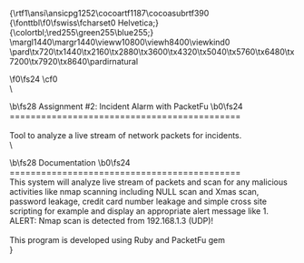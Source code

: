 {\rtf1\ansi\ansicpg1252\cocoartf1187\cocoasubrtf390
{\fonttbl\f0\fswiss\fcharset0 Helvetica;}
{\colortbl;\red255\green255\blue255;}
\margl1440\margr1440\vieww10800\viewh8400\viewkind0
\pard\tx720\tx1440\tx2160\tx2880\tx3600\tx4320\tx5040\tx5760\tx6480\tx7200\tx7920\tx8640\pardirnatural

\f0\fs24 \cf0 \
\

\b\fs28 Assignment #2: lncident Alarm with PacketFu
\b0\fs24 \
============================================\
\
Tool to analyze a live stream of network packets for incidents. \
\

\b\fs28 Documentation
\b0\fs24 \
============================================\
This system will analyze live stream of packets and scan for any malicious activities like nmap scanning including NULL scan and Xmas scan, password leakage, credit card number leakage and simple cross site scripting for example <script>alert (XSS)</script> and display an appropriate alert message like 1. ALERT: Nmap scan is detected from 192.168.1.3 (UDP)!\
\
This program is developed using Ruby and PacketFu gem\
}